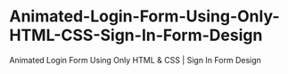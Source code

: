 # Animated-Login-Form-Using-Only-HTML-CSS-Sign-In-Form-Design
Animated Login Form Using Only HTML &amp; CSS | Sign In Form Design
